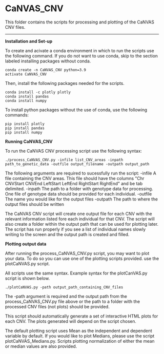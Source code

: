 # CaNVAS_CNV
This folder contains the scripts for processing and plotting of the CaNVAS CNV files. 

---
**Installation and Set-up**

To create and acivate a conda environment in which to run the scripts use the following command. If you do not want to use conda, skip to the section labeled installing packages without conda. 

```console
conda create -n CaNVAS_CNV python=3.9
activate CaNVAS_CNV
```

Then, install the following packages needed for the scripts. 

```console
conda install -c plotly plotly
conda install pandas
conda install numpy
```

To install python packages without the use of conda, use the following commands:

```console
pip install plotly
pip install pandas
pip install numpy
```

**Running CaNVAS_CNV**

To run the CaNVAS CNV processing script use the following syntax:

```console
./process_CaNVAS_CNV.py -infile list_CNV_areas -inpath path_to_genetic_data -outfile output_filename -outpath output_path
```
The following arguments are required to sucessfully run the script:
-infile 
    A file containing the CNV areas. This file should have the columns "Chr	CNVStart	CNVEnd	LeftStart	LeftEnd	RightStart	RightEnd" and be tab delimited. 
-inpath
    The path to a folder with genotype data for processing. One file of genotype data should be provided for each individual. 
-outfile
    The name you would like for the output files
-outpath
    The path to where the output files should be written
  
The CaNVAS CNV script will create one output file for each CNV with the relevant information listed fore each individual for that CNV. The script will also create a folder within the output path that can be used for plotting later. The script has run properly if you see a list of individual names slowly writing to the screen and the output path is created and filled. 

**Plotting output data**

After running the process_CaNVAS_CNV.py script, you may want to plot your data. To do so you can use one of the plotting scripts provided. use the plotCaNVAS.py script. 

All scripts use the same syntax. Example syntax for the plotCanVAS.py script is shown below. 

```console
./plotCaNVAS.py -path output_path_containing_CNV_files
```
The -path argument is required and the output path from the process_CaNVAS_CNV.py file above or the path to a folder with the processed CNV files (not plots) should be provided. 

This script should automatically generate a set of interactive HTML plots for each CNV. The plots generated will depend on the script chosen. 

The default plotting script uses Mean as the independent and dependent variable by default. If you would like to plot Medians, please use the script plotCaNVAS_Medians.py. Scripts plotting normalization of either the mean or median values are also provided.  

